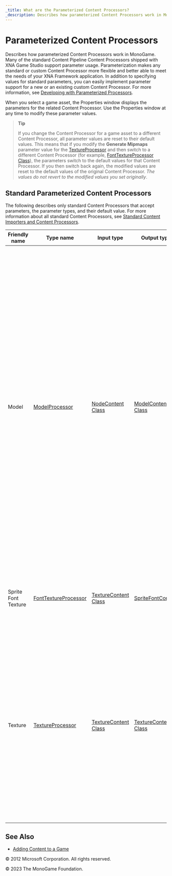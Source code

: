 ```yaml
---
_title: What are the Parameterized Content Processors?
_description: Describes how parameterized Content Processors work in MonoGame.
---
```


# Parameterized Content Processors

Describes how parameterized Content Processors work in MonoGame. Many of the standard Content Pipeline Content Processors shipped with XNA Game Studio support parameter usage. Parameterization makes any standard or custom Content Processor more flexible and better able to meet the needs of your XNA Framework application. In addition to specifying values for standard parameters, you can easily implement parameter support for a new or an existing custom Content Processor. For more information, see [Developing with Parameterized Processors](CP_CustomParamProcs.md).

When you select a game asset, the Properties window displays the parameters for the related Content Processor. Use the Properties window at any time to modify these parameter values.

> **Tip**
>
> If you change the Content Processor for a game asset to a different Content Processor, all parameter values are reset to their default values. This means that if you modify the **Generate Mipmaps** parameter value for the [TextureProcessor](xref:Microsoft.Xna.Framework.Content.Pipeline.Processors.TextureProcessor) and then switch to a different Content Processor (for example, [FontTextureProcessor Class](xref:Microsoft.Xna.Framework.Content.Pipeline.Processors.FontTextureProcessor)), the parameters switch to the default values for that Content Processor. If you then switch back again, the modified values are reset to the default values of the original Content Processor. _The values do not revert to the modified values you set originally_.

## Standard Parameterized Content Processors

The following describes only standard Content Processors that accept parameters, the parameter types, and their default value. For more information about all standard Content Processors, see [Standard Content Importers and Content Processors](CP_StdImpsProcs.md).

| Friendly name| Type name | Input type | Output type | Description |
|-------------------|-----------|------------|-------------|------------------------------|
| Model | [ModelProcessor](xref:Microsoft.Xna.Framework.Content.Pipeline.Processors.ModelProcessor)| [NodeContent Class](xref:Microsoft.Xna.Framework.Content.Pipeline.Graphics.NodeContent)| [ModelContent Class](xref:Microsoft.Xna.Framework.Content.Pipeline.Processors.ModelContent) |A parameterized Content Processor that outputs models as a [ModelContent Class](xref:Microsoft.Xna.Framework.Content.Pipeline.Processors.ModelContent) object.<br>Available parameters:<br>*   Color Key Color–Any valid [Color](xref:Microsoft.Xna.Framework.Color). [Magenta](xref:Microsoft.Xna.Framework.Color) is the default value.<br>*   Color Key Enabled–A Boolean value indicating if color keying is enabled. The default value is **true**.<br>*   Generate Mipmaps–A Boolean value indicating if mipmaps are generated. The default value is **false**.<br>*   Generate Tangent Frames–A Boolean value indicating if tangent frames are generated. The default value is **false**.<br>*   Resize Textures to Power of Two–A Boolean value indicating if a texture is resized to the next largest power of 2. The default value is **false**.<br>*   Scale–Any valid [float](http://msdn.microsoft.com/en-us/library/system.single.aspx) value. The default value is 1.0.<br>*   Swap Winding Order–A Boolean value indicating if the winding order is swapped. This is useful for models that appear to be drawn inside out. The default value is **false**.<br>*   Texture Format–Any valid value from [TextureProcessorOutputFormat](xref:Microsoft.Xna.FrameworkCPP.TextureProcessorOutputFormat). Textures are either unchanged, converted to the Color format, or Compressed using the specified Compression algorithm.<br>*   X Axis Rotation–Number, in degrees of rotation. The default value is 0.<br>*   Y Axis Rotation–Number, in degrees of rotation. The default value is 0.<br>*   Z Axis Rotation–Number, in degrees of rotation. The default value is 0.
| Sprite Font Texture|[FontTextureProcessor](xref:Microsoft.Xna.Framework.Content.Pipeline.Processors.FontTextureProcessor)|[TextureContent Class](xref:Microsoft.Xna.Framework.Content.Pipeline.Graphics.TextureContent)|[SpriteFontContent](xref:Microsoft.Xna.Framework.Content.Pipeline.Processors.SpriteFontContent)|A parameterized Content Processor that outputs a sprite font texture as a [SpriteFontContent](xref:Microsoft.Xna.Framework.Content.Pipeline.Processors.SpriteFontContent) object.<br>Available parameters:<br><br>*   First Character–Any valid character. The space character is the default value.
| Texture|[TextureProcessor](xref:Microsoft.Xna.Framework.Content.Pipeline.Processors.TextureProcessor)|[TextureContent Class](xref:Microsoft.Xna.Framework.Content.Pipeline.Graphics.TextureContent)|[TextureContent Class](xref:Microsoft.Xna.Framework.Content.Pipeline.Graphics.TextureContent)|A parameterized Content Processor that outputs textures as a [TextureContent Class](xref:Microsoft.Xna.Framework.Content.Pipeline.Graphics.TextureContent) object.<br>Available parameters:<br><br>*   Color Key Color–Any valid [Color](xref:Microsoft.Xna.Framework.Color). [Magenta](xref:Microsoft.Xna.Framework.Color) is the default value.<br>*   Color Key Enabled–A Boolean value indicating if color keying is enabled. The default value is **true**.<br>*   Generate Mipmaps–A Boolean value indicating if mipmaps are generated. The default value is **false**.<br>*   Resize to Power of Two–A Boolean value indicating if a texture is resized to the next largest power of 2. The default value is **false**.<br>*   Texture Format–Any valid value from [TextureProcessorOutputFormat](xref:Microsoft.Xna.FrameworkCPP.TextureProcessorOutputFormat). Textures are unchanged, converted to the **Color** format, or Compressed using the specified Compression algorithm.

## See Also

- [Adding Content to a Game](CP_TopLevel.md)  

© 2012 Microsoft Corporation. All rights reserved.

© 2023 The MonoGame Foundation.
